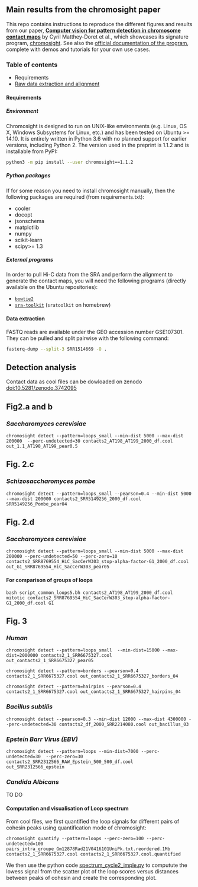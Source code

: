 ## Main results from the chromosight paper

This repo contains instructions to reproduce the different figures and results from our paper, **[Computer vision for pattern detection in chromosome contact maps](https://www.biorxiv.org/content/10.1101/2020.03.08.981910v3.full)** by Cyril Matthey-Doret et al., which showcases its signature program, [chromosight](https://github.com/koszullab/chromosight). See also the [official documentation of the program](https://chromosight.readthedocs.io), complete with demos and tutorials for your own use cases.


### Table of contents

* Requirements
* [Raw data extraction and alignment](https://github.com/koszullab/chromosight_codes_for_bioanalysis/blob/master/README.md#raw-data-extraction-and-alignment)

#### Requirements

##### Environment

Chromosight is designed to run on UNIX-like environments (e.g. Linux, OS X, Windows Subsystems for Linux, etc.) and has been tested on Ubuntu >= 14.10. It is entirely written in Python 3.6 with no planned support for earlier versions, including Python 2. The version used in the preprint is 1.1.2 and is installable from PyPI:

```sh
python3 -m pip install --user chromosight==1.1.2
```

##### Python packages

If for some reason you need to install chromosight manually, then the following packages are required (from requirements.txt):

* cooler
* docopt
* jsonschema
* matplotlib
* numpy
* scikit-learn
* scipy>= 1.3

##### External programs

In order to pull Hi-C data from the SRA and perform the alignment to generate the contact maps, you will need the following programs (directly available on the  Ubuntu repositories):

* [`bowtie2`](http://bowtie-bio.sourceforge.net/bowtie2/index.shtml)
* [`sra-toolkit`](https://www.ncbi.nlm.nih.gov/books/NBK158900/) (`sratoolkit` on homebrew)

#### Data extraction

FASTQ reads are available under the GEO accession number GSE107301. They can be pulled and split pairwise with the following command: 

```bash
fasterq-dump --split-3 SRR1514669 -O .
```

## Detection analysis
 
Contact data as cool files can be dowloaded on zenodo [doi:10.5281/zenodo.3742095](https://zenodo.org/record/3742095)

## Fig2.a and b
### *Saccharomyces cerevisiae*

```chromosight detect --pattern=loops_small --min-dist 5000 --max-dist 200000  --perc-undetected=30 contacts2_AT198_AT199_2000_df.cool  out_1.1_AT198_AT199_pear0.5```

## Fig. 2.c
###  *Schizosaccharomyces pombe*
```chromosight detect --pattern=loops_small --pearson=0.4 --min-dist 5000 --max-dist 200000 contacts2_SRR5149256_2000_df.cool SRR5149256_Pombe_pear04```

## Fig. 2.d
### *Saccharomyces cerevisiae*
```chromosight detect --pattern=loops_small --min-dist 5000 --max-dist 200000 --perc-undetected=50 --perc-zero=10 contacts2_SRR8769554_HiC_SacCerW303_stop-alpha-factor-G1_2000_df.cool out_G1_SRR8769554_HiC_SacCerW303_pear05```

#### For comparison of groups of loops

```bash script_common_loops5.bh contacts2_AT198_AT199_2000_df.cool mitotic contacts2_SRR8769554_HiC_SacCerW303_stop-alpha-factor-G1_2000_df.cool G1```

## Fig. 3

### *Human*

```chromosight detect --pattern=loops_small  --min-dist=15000 --max-dist=2000000 contacts2_1_SRR6675327.cool out_contacts2_1_SRR6675327_pear05```

```chromosight detect --pattern=borders --pearson=0.4   contacts2_1_SRR6675327.cool out_contacts2_1_SRR6675327_borders_04```

```chromosight detect --pattern=hairpins --pearson=0.4  contacts2_1_SRR6675327.cool out_contacts2_1_SRR6675327_hairpins_04```


### *Bacillus subtilis*

```chromosight detect --pearson=0.3 --min-dist 12000 --max-dist 4300000 --perc-undetected=30 contacts2_df_2000_SRR2214080.cool out_bacillus_03```

### *Epstein Barr Virus (EBV)*

```chromosight detect --pattern=loops --min-dist=7000 --perc-undetected=30  --perc-zero=30 contacts2_SRR2312566_RAW_Epstein_500_500_df.cool  out_SRR2312566_epstein```

### *Candida Albicans*

TO DO 


#### Computation and visualisation of Loop spectrum

From cool files, we first quantified the loop signals for different pairs of cohesin peaks using quantification mode of chromosight: 

```chromosight quantify --pattern=loops --perc-zero=100 --perc-undetected=100 pairs_intra_groupe_Gm12878Rad21V0416101UniPk.txt.reordered.1Mb contacts2_1_SRR6675327.cool contacts2_1_SRR6675327.cool.quantified```

We then use the python code [spectrum_cycle2_imple.py](https://github.com/koszullab/chromosight_analyses_scripts/blob/master/python_codes/spectrum_cycle2_imple.py) to computute the lowess signal from the scatter plot of the loop scores versus distances between 
peaks of cohesin and create the corresponding plot. 






